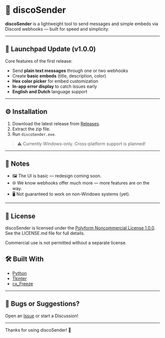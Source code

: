 # 🎉 discoSender

**discoSender** is a lightweight tool to send messages and simple embeds via Discord webhooks — built for speed and simplicity.

---

## 🚀 Launchpad Update (v1.0.0)

Core features of the first release:

- Send **plain text messages** through one or two webhooks
- Create **basic embeds** (title, description, color)
- **Hex color picker** for embed customization
- **In-app error display** to catch issues early
- **English and Dutch** language support

---

## ⚙️ Installation

1. Download the latest release from [Releases](https://github.com/reddragon6286/discosender/releases). 
2. Extract the zip file.
3. Run `discoSender.exe`.

> ⚠️ Currently Windows-only. Cross-platform support is planned!

---

## 🧠 Notes

- 🖼️ The UI is basic — redesign coming soon.
- 🌐 We know webhooks offer much more — more features are on the way.
- 🖥️ Not guaranteed to work on non-Windows systems (yet).

---

## 📜 License

discoSender is licensed under the [Polyform Noncommercial License 1.0.0](https://polyformproject.org/licenses/noncommercial/1.0.0/).  
See the LICENSE.md file for full details.

Commercial use is not permitted without a separate license.


## 🛠 Built With

- [Python](https://www.python.org/)
- [Tkinter](https://docs.python.org/3/library/tkinter.html)
- [cx_Freeze](https://cx-freeze.readthedocs.io/en/latest/)

---

## 🐛 Bugs or Suggestions?

Open an [Issue](https://github.com/discosender/issues) or start a Discussion! 

---

Thanks for using discoSender! 🚀